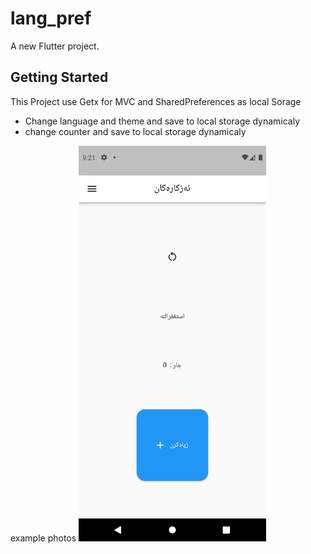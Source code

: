 # lang_pref

A new Flutter project.

## Getting Started
  This Project use Getx for MVC and SharedPreferences as local Sorage<br />
  
  * Change language and theme  and save to local storage dynamicaly
  * change counter and save to local storage dynamicaly
  
example photos
<img
  src="/assets/images/Screenshot_1664821287.png"
  alt="Alt text"
  title="Optional title"
  style="display: inline-block; margin: 0 auto; max-width: 300px">
<!-- <img>https://github.com/Mohamed-173/language_theme_dynamic/blob/main/assets/images/Screenshot_1664821287.png</img> -->